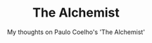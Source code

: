 ---
layout: post
title: The Alchemist
subtitle: My thoughts on Paulo Coelho's 'The Alchemist'
tags: [reading]
---